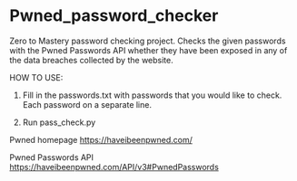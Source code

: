 # Pwned_password_checker
Zero to Mastery password checking project. Checks the given passwords with the Pwned Passwords API
whether they have been exposed in any of the data breaches collected by the website.

HOW TO USE:
1) Fill in the passwords.txt with passwords that you would like to check.
Each password on a separate line.

2) Run pass_check.py


Pwned homepage
https://haveibeenpwned.com/

Pwned Passwords API
https://haveibeenpwned.com/API/v3#PwnedPasswords

